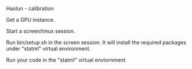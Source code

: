 Haolun - calibration

Get a GPU instance.

Start a screen/tmux session. 

Run bin/setup.sh in the screen session. It will install the required packages under "statml" virtual environment. 

Run your code in the "statml" virtual enviornment.
